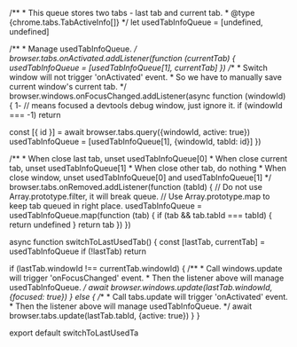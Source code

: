 
/**
‏* This queue stores two tabs - last tab and current tab.
‏* @type {chrome.tabs.TabActiveInfo[]}
*/
‏let usedTabInfoQueue = [undefined, undefined]

/**
‏* Manage usedTabInfoQueue.
*/
‏browser.tabs.onActivated.addListener(function (currentTab) {
‏usedTabInfoQueue = [usedTabInfoQueue[1], currentTab]
})
/**
‏* Switch window will not trigger 'onActivated' event.
‏* So we have to manually save current window's current tab.
*/
‏browser.windows.onFocusChanged.addListener(async function (windowId) {
‏// -1 means focused a devtools debug window, just ignore it.
‏if (windowId === -1) return

‏const [{ id }] = await browser.tabs.query({windowId, active: true})
‏usedTabInfoQueue = [usedTabInfoQueue[1], {windowId, tabId: id}]
})

/**
‏* When close last tab, unset usedTabInfoQueue[0]
‏* When close current tab, unset usedTabInfoQueue[1]
‏* When close other tab, do nothing
‏* When close window, unset usedTabInfoQueue[0] and usedTabInfoQueue[1]
*/
‏browser.tabs.onRemoved.addListener(function (tabId) {
‏// Do not use Array.prototype.filter, it will break queue.
‏// Use Array.prototype.map to keep tab queued in right place.
‏usedTabInfoQueue = usedTabInfoQueue.map(function (tab) {
‏if (tab && tab.tabId === tabId) {
‏return undefined
}
‏return tab
})
})

‏async function switchToLastUsedTab() {
‏const [lastTab, currentTab] = usedTabInfoQueue
‏if (!lastTab) return

‏if (lastTab.windowId !== currentTab.windowId) {
/**
‏* Call windows.update will trigger 'onFocusChanged' event.
‏* Then the listener above will manage usedTabInfoQueue.
*/
‏await browser.windows.update(lastTab.windowId, {focused: true})
‏} else {
/**
‏* Call tabs.update will trigger 'onActivated' event.
‏* Then the listener above will manage usedTabInfoQueue.
*/
‏await browser.tabs.update(lastTab.tabId, {active: true})
}
}

‏export default switchToLastUsedTa
